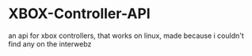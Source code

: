 # XBOX-Controller-API
an api for xbox controllers, that works on linux, made because i couldn't find any on the interwebz
